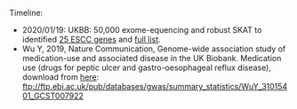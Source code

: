 
Timeline:

* 2020/01/19: UKBB: 50,000 exome-equencing and robust SKAT to identified [25 ESCC genes](./extdata/ESCC-UKBB-RSKAT2020.top50.csv) and [full list](./extdata/ESCC-UKBB-RSKAT2020.csv).
* Wu Y, 2019, Nature Communication, Genome-wide association study of medication-use and associated disease in the UK Biobank. Medication use (drugs for peptic ulcer and gastro-oesophageal reflux disease), download from [here](ftp://ftp.ebi.ac.uk/pub/databases/gwas/summary_statistics/WuY_31015401_GCST007922): ftp://ftp.ebi.ac.uk/pub/databases/gwas/summary_statistics/WuY_31015401_GCST007922
